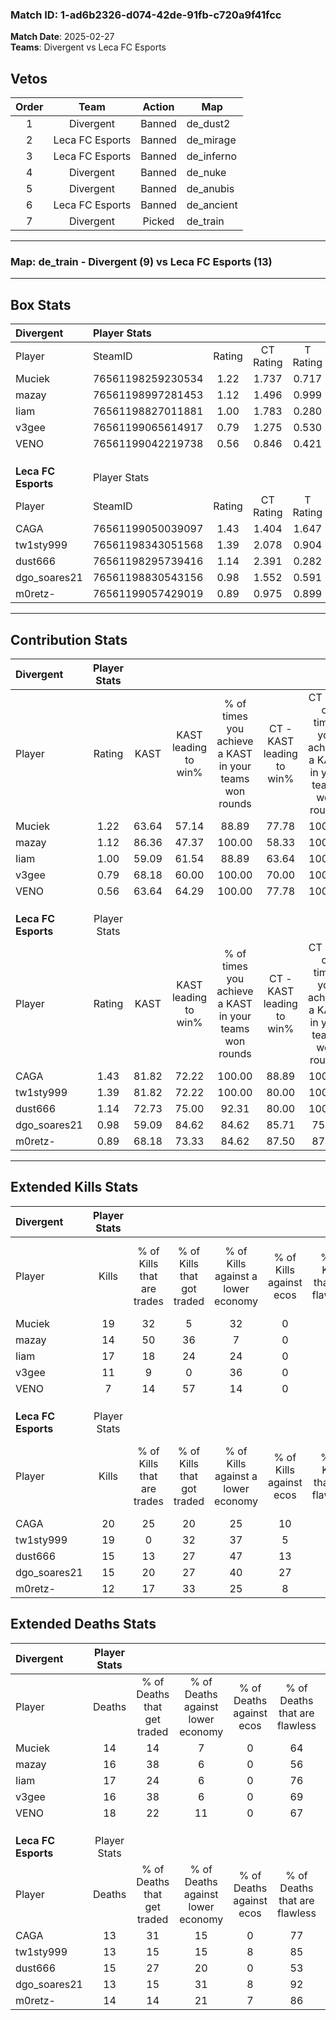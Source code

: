 ### Match ID: 1-ad6b2326-d074-42de-91fb-c720a9f41fcc  
**Match Date**: 2025-02-27  
**Teams**: Divergent vs Leca FC Esports  

## Vetos  

| Order | Team | Action | Map |
| :---: | :--: | :----: | --- |
| 1 | Divergent | Banned | de_dust2 |
| 2 | Leca FC Esports | Banned | de_mirage |
| 3 | Leca FC Esports | Banned | de_inferno |
| 4 | Divergent | Banned | de_nuke |
| 5 | Divergent | Banned | de_anubis |
| 6 | Leca FC Esports | Banned | de_ancient |
| 7 | Divergent | Picked | de_train |

---  

### **Map**: de_train - Divergent (9) vs Leca FC Esports (13)  
---  

## Box Stats  

| **Divergent**       | Player Stats      |        |           |          |       |      |       |         |        |      |     |
| :- | :- | :-: | :-: | :-: | :-: | :-: | :-: | :-: | :-: | :-: | :-: |
| Player              | SteamID           | Rating | CT Rating | T Rating | KAST  | ADR  | Kills | Assists | Deaths | K/D  | HS% |
| Muciek              | 76561198259230534 |  1.22  |   1.737   |  0.717   | 63.64 | 88.2 |  19   |    2    |   14   | 1.36 | 26  |
| mazay               | 76561198997281453 |  1.12  |   1.496   |  0.999   | 86.36 | 73.0 |  14   |    7    |   16   | 0.88 | 42  |
| Iiam                | 76561198827011881 |  1.00  |   1.783   |  0.280   | 59.09 | 72.6 |  17   |    4    |   17   | 1.00 | 41  |
| v3gee               | 76561199065614917 |  0.79  |   1.275   |  0.530   | 68.18 | 57.1 |  11   |    1    |   16   | 0.69 | 45  |
| VENO                | 76561199042219738 |  0.56  |   0.846   |  0.421   | 63.64 | 52.6 |   7   |    5    |   18   | 0.39 | 42  |
|                     |                   |        |           |          |       |      |       |         |        |      |     |
|                     |                   |        |           |          |       |      |       |         |        |      |     |
|                     |                   |        |           |          |       |      |       |         |        |      |     |
| **Leca FC Esports** | Player Stats      |        |           |          |       |      |       |         |        |      |     |
| Player              | SteamID           | Rating | CT Rating | T Rating | KAST  | ADR  | Kills | Assists | Deaths | K/D  | HS% |
| CAGA                | 76561199050039097 |  1.43  |   1.404   |  1.647   | 81.82 | 89.1 |  20   |    3    |   13   | 1.54 | 45  |
| tw1sty999           | 76561198343051568 |  1.39  |   2.078   |  0.904   | 81.82 | 90.6 |  19   |    2    |   13   | 1.46 | 57  |
| dust666             | 76561198295739416 |  1.14  |   2.391   |  0.282   | 72.73 | 90.3 |  15   |    8    |   15   | 1.00 | 73  |
| dgo_soares21        | 76561198830543156 |  0.98  |   1.552   |  0.591   | 59.09 | 62.1 |  15   |    3    |   13   | 1.15 | 60  |
| m0retz-             | 76561199057429019 |  0.89  |   0.975   |  0.899   | 68.18 | 53.4 |  12   |    5    |   14   | 0.86 | 25  |
---  

## Contribution Stats  

| **Divergent**       | Player Stats |       |                      |                                                        |                           |                                                             |                          |                                                            |
| :- | :-: | :-: | :-: | :-: | :-: | :-: | :-: | :-: |
| Player              |    Rating    | KAST  | KAST leading to win% | % of times you achieve a KAST in your teams won rounds | CT - KAST leading to win% | CT - % of times you achieve a KAST in your teams won rounds | T - KAST leading to win% | T - % of times you achieve a KAST in your teams won rounds |
| Muciek              |     1.22     | 63.64 |        57.14         |                         88.89                          |           77.78           |                           100.00                            |          20.00           |                           50.00                            |
| mazay               |     1.12     | 86.36 |        47.37         |                         100.00                         |           58.33           |                           100.00                            |          28.57           |                           100.00                           |
| Iiam                |     1.00     | 59.09 |        61.54         |                         88.89                          |           63.64           |                           100.00                            |          50.00           |                           50.00                            |
| v3gee               |     0.79     | 68.18 |        60.00         |                         100.00                         |           70.00           |                           100.00                            |          40.00           |                           100.00                           |
| VENO                |     0.56     | 63.64 |        64.29         |                         100.00                         |           77.78           |                           100.00                            |          40.00           |                           100.00                           |
|                     |              |       |                      |                                                        |                           |                                                             |                          |                                                            |
|                     |              |       |                      |                                                        |                           |                                                             |                          |                                                            |
|                     |              |       |                      |                                                        |                           |                                                             |                          |                                                            |
| **Leca FC Esports** | Player Stats |       |                      |                                                        |                           |                                                             |                          |                                                            |
| Player              |    Rating    | KAST  | KAST leading to win% | % of times you achieve a KAST in your teams won rounds | CT - KAST leading to win% | CT - % of times you achieve a KAST in your teams won rounds | T - KAST leading to win% | T - % of times you achieve a KAST in your teams won rounds |
| CAGA                |     1.43     | 81.82 |        72.22         |                         100.00                         |           88.89           |                           100.00                            |          55.56           |                           100.00                           |
| tw1sty999           |     1.39     | 81.82 |        72.22         |                         100.00                         |           80.00           |                           100.00                            |          62.50           |                           100.00                           |
| dust666             |     1.14     | 72.73 |        75.00         |                         92.31                          |           80.00           |                           100.00                            |          66.67           |                           80.00                            |
| dgo_soares21        |     0.98     | 59.09 |        84.62         |                         84.62                          |           85.71           |                            75.00                            |          83.33           |                           100.00                           |
| m0retz-             |     0.89     | 68.18 |        73.33         |                         84.62                          |           87.50           |                            87.50                            |          57.14           |                           80.00                            |
---  

## Extended Kills Stats  

| **Divergent**       | Player Stats |                            |                            |                                    |                         |                              |                                 |                                       |                    |           |
| :- | :-: | :-: | :-: | :-: | :-: | :-: | :-: | :-: | :-: | :-: |
| Player              |    Kills     | % of Kills that are trades | % of Kills that got traded | % of Kills against a lower economy | % of Kills against ecos | % of Kills that are flawless | % of Kills that are close duels | % of Kills that are assisted by flash | Pistol Round Kills | AWP Kills |
| Muciek              |      19      |             32             |             5              |                 32                 |            0            |              95              |                0                |                   5                   |         1          |    16     |
| mazay               |      14      |             50             |             36             |                 7                  |            0            |              64              |                7                |                   7                   |         0          |     0     |
| Iiam                |      17      |             18             |             24             |                 24                 |            0            |              71              |                0                |                   0                   |         0          |     0     |
| v3gee               |      11      |             9              |             0              |                 36                 |            0            |              82              |                9                |                   0                   |         0          |     0     |
| VENO                |      7       |             14             |             57             |                 14                 |            0            |              71              |               14                |                  14                   |         2          |     0     |
|                     |              |                            |                            |                                    |                         |                              |                                 |                                       |                    |           |
|                     |              |                            |                            |                                    |                         |                              |                                 |                                       |                    |           |
|                     |              |                            |                            |                                    |                         |                              |                                 |                                       |                    |           |
| **Leca FC Esports** | Player Stats |                            |                            |                                    |                         |                              |                                 |                                       |                    |           |
| Player              |    Kills     | % of Kills that are trades | % of Kills that got traded | % of Kills against a lower economy | % of Kills against ecos | % of Kills that are flawless | % of Kills that are close duels | % of Kills that are assisted by flash | Pistol Round Kills | AWP Kills |
| CAGA                |      20      |             25             |             20             |                 25                 |           10            |              60              |                5                |                   0                   |         2          |     0     |
| tw1sty999           |      19      |             0              |             32             |                 37                 |            5            |              74              |                0                |                   0                   |         1          |     0     |
| dust666             |      15      |             13             |             27             |                 47                 |           13            |              53              |                7                |                   0                   |         3          |     1     |
| dgo_soares21        |      15      |             20             |             27             |                 40                 |           27            |              67              |                0                |                   0                   |         1          |     5     |
| m0retz-             |      12      |             17             |             33             |                 25                 |            8            |              83              |                0                |                   8                   |         3          |     0     |
## Extended Deaths Stats  

| **Divergent**       | Player Stats |                             |                                   |                          |                               |                            |                           |               |
| :- | :-: | :-: | :-: | :-: | :-: | :-: | :-: | :-: |
| Player              |    Deaths    | % of Deaths that get traded | % of Deaths against lower economy | % of Deaths against ecos | % of Deaths that are flawless | % of Deaths that are close | % of Deaths while blinded | Deaths to AWP |
| Muciek              |      14      |             14              |                 7                 |            0             |              64               |             0              |             0             |       1       |
| mazay               |      16      |             38              |                 6                 |            0             |              56               |             6              |             0             |       2       |
| Iiam                |      17      |             24              |                 6                 |            0             |              76               |             0              |             0             |       2       |
| v3gee               |      16      |             38              |                 6                 |            0             |              69               |             0              |             6             |       1       |
| VENO                |      18      |             22              |                11                 |            0             |              67               |             6              |             0             |       0       |
|                     |              |                             |                                   |                          |                               |                            |                           |               |
|                     |              |                             |                                   |                          |                               |                            |                           |               |
|                     |              |                             |                                   |                          |                               |                            |                           |               |
| **Leca FC Esports** | Player Stats |                             |                                   |                          |                               |                            |                           |               |
| Player              |    Deaths    | % of Deaths that get traded | % of Deaths against lower economy | % of Deaths against ecos | % of Deaths that are flawless | % of Deaths that are close | % of Deaths while blinded | Deaths to AWP |
| CAGA                |      13      |             31              |                15                 |            0             |              77               |             8              |             8             |       3       |
| tw1sty999           |      13      |             15              |                15                 |            8             |              85               |             0              |             8             |       4       |
| dust666             |      15      |             27              |                20                 |            0             |              53               |             7              |             0             |       1       |
| dgo_soares21        |      13      |             15              |                31                 |            8             |              92               |             0              |             8             |       5       |
| m0retz-             |      14      |             14              |                21                 |            7             |              86               |             7              |             0             |       3       |
